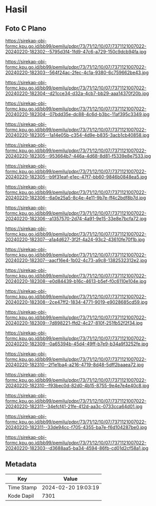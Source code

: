 # Hasil

## Foto C Plano

https://sirekap-obj-formc.kpu.go.id/bb99/pemilu/pdpr/73/71/12/10/07/7371121007022-20240220-182302--5795d3f4-1fd9-47c6-a729-150c9dcb94fa.jpg

https://sirekap-obj-formc.kpu.go.id/bb99/pemilu/pdpr/73/71/12/10/07/7371121007022-20240220-182303--564f24ac-2fec-4c1a-9380-6c759662be43.jpg

https://sirekap-obj-formc.kpu.go.id/bb99/pemilu/pdpr/73/71/12/10/07/7371121007022-20240220-182304--d21cce34-d32a-4cb7-bb29-aaa14370f20b.jpg

https://sirekap-obj-formc.kpu.go.id/bb99/pemilu/pdpr/73/71/12/10/07/7371121007022-20240220-182304--07bdd35e-dc88-4c6d-b3bc-11af395c3349.jpg

https://sirekap-obj-formc.kpu.go.id/bb99/pemilu/pdpr/73/71/12/10/07/7371121007022-20240220-182305--1a14e05b-c354-4d9e-b835-3acb1cb40858.jpg

https://sirekap-obj-formc.kpu.go.id/bb99/pemilu/pdpr/73/71/12/10/07/7371121007022-20240220-182305--953664b7-446a-4d68-8d81-f5339e8e7533.jpg

https://sirekap-obj-formc.kpu.go.id/bb99/pemilu/pdpr/73/71/12/10/07/7371121007022-20240220-182305--b9f31eaf-e1ec-47f7-bb60-9846b0848ea5.jpg

https://sirekap-obj-formc.kpu.go.id/bb99/pemilu/pdpr/73/71/12/10/07/7371121007022-20240220-182306--6a0e25a5-8c4e-4e11-9b7e-ff4c2bdf8b7d.jpg

https://sirekap-obj-formc.kpu.go.id/bb99/pemilu/pdpr/73/71/12/10/07/7371121007022-20240220-182306--a1357570-2d74-4a91-9e15-33e8e7bcfa72.jpg

https://sirekap-obj-formc.kpu.go.id/bb99/pemilu/pdpr/73/71/12/10/07/7371121007022-20240220-182307--a1a4d627-3f2f-4a24-93c2-43610fe70f1b.jpg

https://sirekap-obj-formc.kpu.go.id/bb99/pemilu/pdpr/73/71/12/10/07/7371121007022-20240220-182307--aacf16e4-1b02-4c73-a9c8-1382532312e2.jpg

https://sirekap-obj-formc.kpu.go.id/bb99/pemilu/pdpr/73/71/12/10/07/7371121007022-20240220-182308--e0d84439-b16c-4613-b5ef-f0c6110e104e.jpg

https://sirekap-obj-formc.kpu.go.id/bb99/pemilu/pdpr/73/71/12/10/07/7371121007022-20240220-182308--2ce47ff2-1834-4771-9019-e9028685cd59.jpg

https://sirekap-obj-formc.kpu.go.id/bb99/pemilu/pdpr/73/71/12/10/07/7371121007022-20240220-182309--7d898221-ffd2-4c27-810f-251fb52f2f34.jpg

https://sirekap-obj-formc.kpu.go.id/bb99/pemilu/pdpr/73/71/12/10/07/7371121007022-20240220-182309--0a65394b-45d4-49ff-b7e9-b34a9f3252fe.jpg

https://sirekap-obj-formc.kpu.go.id/bb99/pemilu/pdpr/73/71/12/10/07/7371121007022-20240220-182310--2f1e1ba4-a216-4719-8d48-5dff2baaea72.jpg

https://sirekap-obj-formc.kpu.go.id/bb99/pemilu/pdpr/73/71/12/10/07/7371121007022-20240220-182310--f93bec0d-82d0-4b15-8755-9e4e7e4e40c8.jpg

https://sirekap-obj-formc.kpu.go.id/bb99/pemilu/pdpr/73/71/12/10/07/7371121007022-20240220-182311--34efcf41-21fe-412d-aa3c-0733cca64d01.jpg

https://sirekap-obj-formc.kpu.go.id/bb99/pemilu/pdpr/73/71/12/10/07/7371121007022-20240220-182311--33de94cc-f705-4355-ba7e-f6d104287be0.jpg

https://sirekap-obj-formc.kpu.go.id/bb99/pemilu/pdpr/73/71/12/10/07/7371121007022-20240220-182303--d3688aa5-ba34-4594-86fb-cd01d2cf58a1.jpg


## Metadata

| Key        | Value               |
| ---------- | ------------------- |
| Time Stamp | 2024-02-20 19:03:19 |
| Kode Dapil | 7301                |



